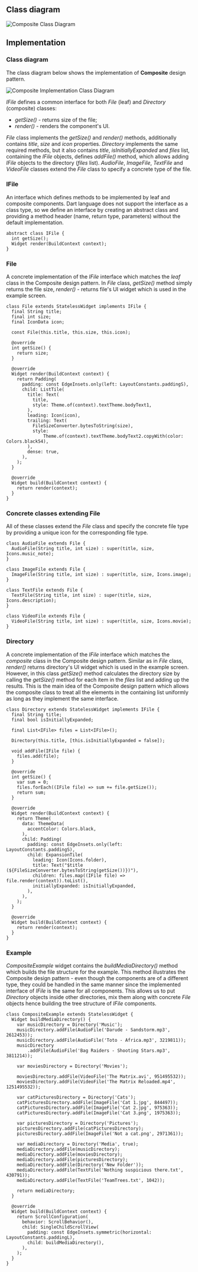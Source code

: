 ## Class diagram

![Composite Class Diagram](resource:assets/images/composite/composite.png)

## Implementation

### Class diagram

The class diagram below shows the implementation of **Composite** design pattern.

![Composite Implementation Class Diagram](resource:assets/images/composite/composite_implementation.png)

_IFile_ defines a common interface for both _File_ (leaf) and _Directory_ (composite) classes:

- _getSize()_ - returns size of the file;
- _render()_ - renders the component's UI.

_File_ class implements the _getSize()_ and _render()_ methods, additionally contains _title_, _size_ and _icon_ properties. _Directory_ implements the same required methods, but it also contains _title_, _isInitiallyExpanded_ and _files_ list, containing the _IFile_ objects, defines _addFile()_ method, which allows adding _IFile_ objects to the directory (_files_ list). _AudioFile_, _ImageFile_, _TextFile_ and _VideoFile_ classes extend the _File_ class to specify a concrete type of the file.

### IFile

An interface which defines methods to be implemented by leaf and composite components. Dart language does not support the interface as a class type, so we define an interface by creating an abstract class and providing a method header (name, return type, parameters) without the default implementation.

```
abstract class IFile {
  int getSize();
  Widget render(BuildContext context);
}
```

### File

A concrete implementation of the _IFile_ interface which matches the _leaf_ class in the Composite design pattern. In _File_ class, _getSize()_ method simply returns the file size, _render()_ - returns file's UI widget which is used in the example screen.

```
class File extends StatelessWidget implements IFile {
  final String title;
  final int size;
  final IconData icon;

  const File(this.title, this.size, this.icon);

  @override
  int getSize() {
    return size;
  }

  @override
  Widget render(BuildContext context) {
    return Padding(
      padding: const EdgeInsets.only(left: LayoutConstants.paddingS),
      child: ListTile(
        title: Text(
          title,
          style: Theme.of(context).textTheme.bodyText1,
        ),
        leading: Icon(icon),
        trailing: Text(
          FileSizeConverter.bytesToString(size),
          style:
              Theme.of(context).textTheme.bodyText2.copyWith(color: Colors.black54),
        ),
        dense: true,
      ),
    );
  }

  @override
  Widget build(BuildContext context) {
    return render(context);
  }
}
```

### Concrete classes extending File

All of these classes extend the _File_ class and specify the concrete file type by providing a unique icon for the corresponding file type.

```
class AudioFile extends File {
  AudioFile(String title, int size) : super(title, size, Icons.music_note);
}

class ImageFile extends File {
  ImageFile(String title, int size) : super(title, size, Icons.image);
}

class TextFile extends File {
  TextFile(String title, int size) : super(title, size, Icons.description);
}

class VideoFile extends File {
  VideoFile(String title, int size) : super(title, size, Icons.movie);
}
```

### Directory

A concrete implementation of the _IFile_ interface which matches the _composite_ class in the Composite design pattern. Similar as in _File_ class, _render()_ returns directory's UI widget which is used in the example screen. However, in this class _getSize()_ method calculates the directory size by calling the _getSize()_ method for each item in the _files_ list and adding up the results. This is the main idea of the Composite design pattern which allows the composite class to treat all the elements in the containing list uniformly as long as they implement the same interface.

```
class Directory extends StatelessWidget implements IFile {
  final String title;
  final bool isInitiallyExpanded;

  final List<IFile> files = List<IFile>();

  Directory(this.title, [this.isInitiallyExpanded = false]);

  void addFile(IFile file) {
    files.add(file);
  }

  @override
  int getSize() {
    var sum = 0;
    files.forEach((IFile file) => sum += file.getSize());
    return sum;
  }

  @override
  Widget render(BuildContext context) {
    return Theme(
      data: ThemeData(
        accentColor: Colors.black,
      ),
      child: Padding(
        padding: const EdgeInsets.only(left: LayoutConstants.paddingS),
        child: ExpansionTile(
          leading: Icon(Icons.folder),
          title: Text("$title (${FileSizeConverter.bytesToString(getSize())})"),
          children: files.map((IFile file) => file.render(context)).toList(),
          initiallyExpanded: isInitiallyExpanded,
        ),
      ),
    );
  }

  @override
  Widget build(BuildContext context) {
    return render(context);
  }
}
```

### Example

_CompositeExample_ widget contains the _buildMediaDirectory()_ method which builds the file structure for the example. This method illustrates the Composite design pattern - even though the components are of a different type, they could be handled in the same manner since the implemented interface of _IFile_ is the same for all components. This allows us to put _Directory_ objects inside other directories, mix them along with concrete _File_ objects hence building the tree structure of _IFile_ components.

```
class CompositeExample extends StatelessWidget {
  Widget buildMediaDirectory() {
    var musicDirectory = Directory('Music');
    musicDirectory.addFile(AudioFile('Darude - Sandstorm.mp3', 2612453));
    musicDirectory.addFile(AudioFile('Toto - Africa.mp3', 3219811));
    musicDirectory
        .addFile(AudioFile('Bag Raiders - Shooting Stars.mp3', 3811214));

    var moviesDirectory = Directory('Movies');

    moviesDirectory.addFile(VideoFile('The Matrix.avi', 951495532));
    moviesDirectory.addFile(VideoFile('The Matrix Reloaded.mp4', 1251495532));

    var catPicturesDirectory = Directory('Cats');
    catPicturesDirectory.addFile(ImageFile('Cat 1.jpg', 844497));
    catPicturesDirectory.addFile(ImageFile('Cat 2.jpg', 975363));
    catPicturesDirectory.addFile(ImageFile('Cat 3.png', 1975363));

    var picturesDirectory = Directory('Pictures');
    picturesDirectory.addFile(catPicturesDirectory);
    picturesDirectory.addFile(ImageFile('Not a cat.png', 2971361));

    var mediaDirectory = Directory('Media', true);
    mediaDirectory.addFile(musicDirectory);
    mediaDirectory.addFile(moviesDirectory);
    mediaDirectory.addFile(picturesDirectory);
    mediaDirectory.addFile(Directory('New Folder'));
    mediaDirectory.addFile(TextFile('Nothing suspicious there.txt', 430791));
    mediaDirectory.addFile(TextFile('TeamTrees.txt', 1042));

    return mediaDirectory;
  }

  @override
  Widget build(BuildContext context) {
    return ScrollConfiguration(
      behavior: ScrollBehavior(),
      child: SingleChildScrollView(
        padding: const EdgeInsets.symmetric(horizontal: LayoutConstants.paddingL),
        child: buildMediaDirectory(),
      ),
    );
  }
}
```
